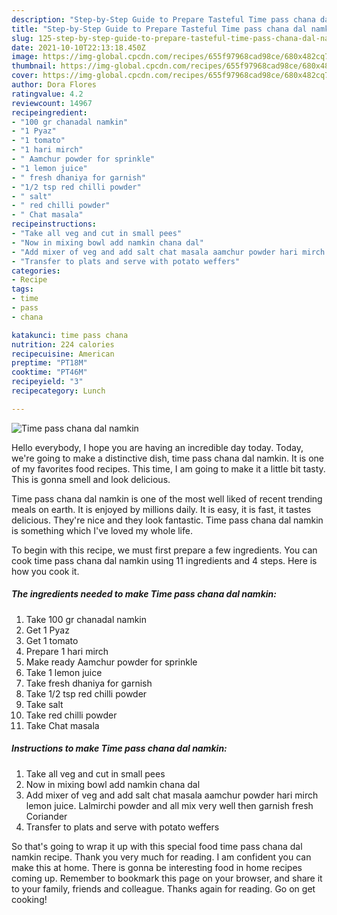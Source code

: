 ```yaml
---
description: "Step-by-Step Guide to Prepare Tasteful Time pass chana dal namkin"
title: "Step-by-Step Guide to Prepare Tasteful Time pass chana dal namkin"
slug: 125-step-by-step-guide-to-prepare-tasteful-time-pass-chana-dal-namkin
date: 2021-10-10T22:13:18.450Z
image: https://img-global.cpcdn.com/recipes/655f97968cad98ce/680x482cq70/time-pass-chana-dal-namkin-recipe-main-photo.jpg
thumbnail: https://img-global.cpcdn.com/recipes/655f97968cad98ce/680x482cq70/time-pass-chana-dal-namkin-recipe-main-photo.jpg
cover: https://img-global.cpcdn.com/recipes/655f97968cad98ce/680x482cq70/time-pass-chana-dal-namkin-recipe-main-photo.jpg
author: Dora Flores
ratingvalue: 4.2
reviewcount: 14967
recipeingredient:
- "100 gr chanadal namkin"
- "1 Pyaz"
- "1 tomato"
- "1 hari mirch"
- " Aamchur powder for sprinkle"
- "1 lemon juice"
- " fresh dhaniya for garnish"
- "1/2 tsp red chilli powder"
- " salt"
- " red chilli powder"
- " Chat masala"
recipeinstructions:
- "Take all veg and cut in small pees"
- "Now in mixing bowl add namkin chana dal"
- "Add mixer of veg and add salt chat masala aamchur powder hari mirch lemon juice. Lalmirchi powder and all mix very well then garnish fresh Coriander"
- "Transfer to plats and serve with potato weffers"
categories:
- Recipe
tags:
- time
- pass
- chana

katakunci: time pass chana 
nutrition: 224 calories
recipecuisine: American
preptime: "PT18M"
cooktime: "PT46M"
recipeyield: "3"
recipecategory: Lunch

---
```



![Time pass chana dal namkin](https://img-global.cpcdn.com/recipes/655f97968cad98ce/680x482cq70/time-pass-chana-dal-namkin-recipe-main-photo.jpg)

Hello everybody, I hope you are having an incredible day today. Today, we're going to make a distinctive dish, time pass chana dal namkin. It is one of my favorites food recipes. This time, I am going to make it a little bit tasty. This is gonna smell and look delicious.



Time pass chana dal namkin is one of the most well liked of recent trending meals on earth. It is enjoyed by millions daily. It is easy, it is fast, it tastes delicious. They're nice and they look fantastic. Time pass chana dal namkin is something which I've loved my whole life.


To begin with this recipe, we must first prepare a few ingredients. You can cook time pass chana dal namkin using 11 ingredients and 4 steps. Here is how you cook it.

<!--inarticleads1-->

##### The ingredients needed to make Time pass chana dal namkin:

1. Take 100 gr chanadal namkin
1. Get 1 Pyaz
1. Get 1 tomato
1. Prepare 1 hari mirch
1. Make ready  Aamchur powder for sprinkle
1. Take 1 lemon juice
1. Take  fresh dhaniya for garnish
1. Take 1/2 tsp red chilli powder
1. Take  salt
1. Take  red chilli powder
1. Take  Chat masala




<!--inarticleads2-->

##### Instructions to make Time pass chana dal namkin:

1. Take all veg and cut in small pees
1. Now in mixing bowl add namkin chana dal
1. Add mixer of veg and add salt chat masala aamchur powder hari mirch lemon juice. Lalmirchi powder and all mix very well then garnish fresh Coriander
1. Transfer to plats and serve with potato weffers




So that's going to wrap it up with this special food time pass chana dal namkin recipe. Thank you very much for reading. I am confident you can make this at home. There is gonna be interesting food in home recipes coming up. Remember to bookmark this page on your browser, and share it to your family, friends and colleague. Thanks again for reading. Go on get cooking!
